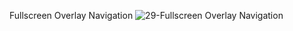 Fullscreen Overlay Navigation
![29-Fullscreen Overlay Navigation](https://github.com/rabiaztoprak/JAVASCRIPT-PROJECTS/assets/80384765/dc77c74f-8e1d-4305-bee4-27a8dd4e256f)
